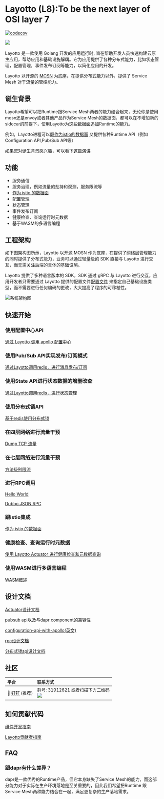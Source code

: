 # Layotto (L8):To be the next layer of OSI layer 7

[![codecov](https://codecov.io/gh/mosn/layotto/branch/main/graph/badge.svg?token=10RxwSV6Sz)](https://codecov.io/gh/mosn/layotto)

<img src="https://raw.githubusercontent.com/mosn/layotto/main/docs/img/logo/grey2-1.svg" height="120px">

Layotto 是一款使用 Golang 开发的应用运行时, 旨在帮助开发人员快速构建云原生应用，帮助应用和基础设施解耦。它为应用提供了各种分布式能力，比如状态管理，配置管理，事件发布订阅等能力，以简化应用的开发。

Layotto 以开源的 [MOSN](https://github.com/mosn/mosn) 为底座，在提供分布式能力以外，提供了 Service Mesh 对于流量的管控能力。

## 诞生背景

Layotto希望可以把Runtime跟Service Mesh两者的能力结合起来，无论你是使用mosn还是envoy或者其他产品作为Service Mesh的数据面，都可以在不增加新的sidecar的前提下，使用Layotto为这些数据面追加Runtime的能力。

例如，Layotto进程可以[既作为istio的数据面](zh/start/istio/start.md) 又提供各种Runtime API（例如Configuration API,Pub/Sub API等）

如果您对诞生背景感兴趣，可以看下[这篇演讲](https://mosn.io/layotto/#/zh/blog/mosn-subproject-layotto-opening-a-new-chapter-in-service-grid-application-runtime/index)

## 功能

- 服务通信 
- 服务治理，例如流量的劫持和观测，服务限流等
- [作为 istio 的数据面](zh/start/istio/start.md)  
- 配置管理
- 状态管理
- 事件发布订阅
- 健康检查、查询运行时元数据
- 基于WASM的多语言编程

## 工程架构

如下图架构图所示，Layotto 以开源 MOSN 作为底座，在提供了网络层管理能力的同时提供了分布式能力，业务可以通过轻量级的 SDK 直接与 Layotto 进行交互，而无需关注后端的具体的基础设施。

Layotto 提供了多种语言版本的 SDK，SDK 通过 gRPC 与 Layotto 进行交互，应用开发者只需要通过 Layotto 提供的配置文件[配置文件](https://github.com/mosn/layotto/blob/main/configs/runtime_config.json)
来指定自己基础设施类型，而不需要进行任何编码的更改，大大提高了程序的可移植性。

![系统架构图](https://raw.githubusercontent.com/mosn/layotto/main/docs/img/runtime-architecture.png)

## 快速开始

### 使用配置中心API

[通过 Layotto 调用 apollo 配置中心](zh/start/configuration/start-apollo.md)

### 使用Pub/Sub API实现发布/订阅模式

[通过Layotto调用redis，进行消息发布/订阅](zh/start/pubsub/start.md)

### 使用State API进行状态数据的增删改查

[通过Layotto调用redis，进行状态管理](zh/start/state/start.md)

### 使用分布式锁API

[基于redis使用分布式锁](zh/start/lock/start.md)

### 在四层网络进行流量干预

[Dump TCP 流量](zh/start/network_filter/tcpcopy.md)

### 在七层网络进行流量干预

[方法级别限流](zh/start/stream_filter/flow_control.md)

### 进行RPC调用

[Hello World](zh/start/rpc/helloworld.md)

[Dubbo JSON RPC](zh/start/rpc/dubbo_json_rpc.md)

### 跟istio集成

[作为 istio 的数据面](zh/start/istio/start.md)

### 健康检查、查询运行时元数据

[使用 Layotto Actuator 进行健康检查和元数据查询](zh/start/actuator/start.md)

### 使用WASM进行多语言编程

[WASM概述](zh/start/wasm/start.md)

## 设计文档

[Actuator设计文档](zh/design/actuator/actuator-design-doc.md)

[pubsub api以及与dapr component的兼容性](zh/design/pubsub/pubsub-api-and-compability-with-dapr-component.md)

[configuration-api-with-apollo(英文)](en/design/configuration/configuration-api-with-apollo.md)

[rpc设计文档](zh/design/rpc/rpc设计文档.md)

[分布式锁api设计文档](zh/design/lock/lock-api-design.md)

## 社区

| 平台  | 联系方式        |
|:----------|:------------|
| 💬 [钉钉](https://www.dingtalk.com/zh) (推荐) | 群号: 31912621 或者扫描下方二维码 <br> <img src="https://raw.githubusercontent.com/mosn/layotto/main/docs/img/ding-talk-group-1.png" height="200px">

[comment]: <> (| 💬 [微信]&#40;https://www.wechat.com/&#41;  | 扫描下方二维码添加好友，她会邀请您加入微信群 <br> <img src="../img/wechat-group.jpg" height="200px">)

## 如何贡献代码

[组件开发指南](zh/development/developing-component.md)

[Layotto贡献者指南](zh/development/CONTRIBUTING.md)

## FAQ

### 跟dapr有什么差异？

dapr是一款优秀的Runtime产品，但它本身缺失了Service Mesh的能力，而这部分能力对于实际在生产环境落地是至关重要的，因此我们希望把Runtime
跟Service Mesh两种能力结合在一起，满足更复杂的生产落地需求。
